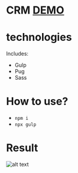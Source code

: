 # CRM [DEMO](https://anastasiia-emets.github.io/CRM/dist/index.html)

# technologies
Includes:
- Gulp
- Pug
- Sass
# How to use?
- `npm i`
- `npx gulp`

# Result
![alt text](https://github.com/anastasiia-emets/CRM/blob/master/crm.png"crm")

